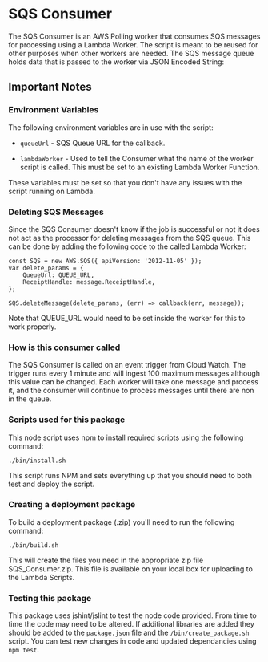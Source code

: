 # SQS Consumer
The SQS Consumer is an AWS Polling worker that consumes SQS messages for processing
using a Lambda Worker.  The script is meant to be reused for other purposes
when other workers are needed.  The SQS message queue holds data that
is passed to the worker via JSON Encoded String:

## Important Notes
### Environment Variables
The following environment variables are in use with the script:

* `queueUrl` - SQS Queue URL for the callback.

* `lambdaWorker` - Used to tell the Consumer what the name of the worker script is called. This
must be set to an existing Lambda Worker Function.

These variables must be set so that you don't have any issues with the script running on Lambda.

### Deleting SQS Messages
Since the SQS Consumer doesn't know if the job is successful or not it does not
act as the processor for deleting messages from the SQS queue.  This can be done
by adding the following code to the called Lambda Worker:

```
const SQS = new AWS.SQS({ apiVersion: '2012-11-05' });
var delete_params = {
    QueueUrl: QUEUE_URL,
    ReceiptHandle: message.ReceiptHandle,
};

SQS.deleteMessage(delete_params, (err) => callback(err, message));
```

Note that QUEUE_URL would need to be set inside the worker for this to work properly.

### How is this consumer called
The SQS Consumer is called on an event trigger from Cloud Watch.  The trigger runs
every 1 minute and will ingest 100 maximum messages although this value can be
changed.  Each worker will take one message and process it, and the consumer will
continue to process messages until there are non in the queue.

### Scripts used for this package
This node script uses npm to install required scripts using the following command:

```
./bin/install.sh
```

This script runs NPM and sets everything up that you should need to both test and
deploy the script.

### Creating a deployment package
To build a deployment package (.zip) you'll need to run the following command:

```
./bin/build.sh
```

This will create the files you need in the appropriate zip file SQS_Consumer.zip.
This file is available on your local box for uploading to the Lambda Scripts.

### Testing this package
This package uses jshint/jslint to test the node code provided.  From time to time
the code may need to be altered.  If additional libraries are added they should be
added to the `package.json` file and the `/bin/create_package.sh` script.  You can
test new changes in code and updated dependancies using `npm test`.
